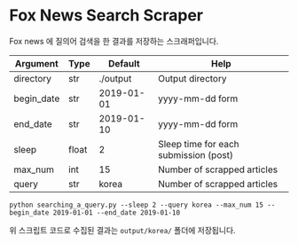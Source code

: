 # Fox News Search Scraper

Fox news 에 질의어 검색을 한 결과를 저장하는 스크래퍼입니다.

| Argument | Type | Default | Help |
| --- | --- | --- | --- |
| directory | str | ./output | Output directory |
| begin_date | str | 2019-01-01 | yyyy-mm-dd form |
| end_date | str | 2019-01-10 | yyyy-mm-dd form |
| sleep | float | 2 | Sleep time for each submission (post) |
| max_num | int | 15 | Number of scrapped articles |
| query | str | korea | Number of scrapped articles |

```
python searching_a_query.py --sleep 2 --query korea --max_num 15 --begin_date 2019-01-01 --end_date 2019-01-10
```

위 스크립트 코드로 수집된 결과는 `output/korea/` 폴더에 저장됩니다.
